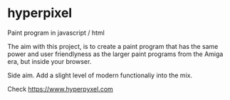 # hyperpixel
Paint program in javascript / html

The aim with this project, is to create a paint program that has the same power and user friendlyness as the larger paint programs from the Amiga era, but inside your browser.

Side aim. Add a slight level of modern functionaliy into the mix.

Check https://www.hyperpyxel.com
